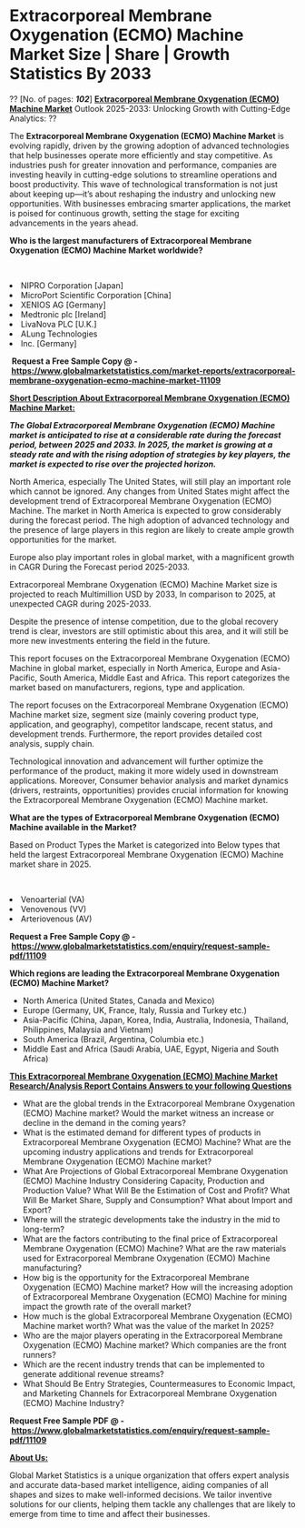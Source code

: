<H1>Extracorporeal Membrane Oxygenation (ECMO) Machine Market Size | Share | Growth Statistics By 2033</H1><p>?? [No. of pages:&nbsp;<strong><em>102</em></strong>]&nbsp;<strong><a href="https://www.globalmarketstatistics.com/market-reports/extracorporeal-membrane-oxygenation-ecmo-machine-market-11109">Extracorporeal Membrane Oxygenation (ECMO) Machine&nbsp;Market</a></strong>&nbsp;Outlook 2025-2033: Unlocking Growth with Cutting-Edge Analytics: ??</p><p>The <strong>Extracorporeal Membrane Oxygenation (ECMO) Machine Market</strong> is evolving rapidly, driven by the growing adoption of advanced technologies that help businesses operate more efficiently and stay competitive. As industries push for greater innovation and performance, companies are investing heavily in cutting-edge solutions to streamline operations and boost productivity. This wave of technological transformation is not just about keeping up&mdash;it&rsquo;s about reshaping the industry and unlocking new opportunities. With businesses embracing smarter applications, the market is poised for continuous growth, setting the stage for exciting advancements in the years ahead.</p><p><strong>Who is the largest manufacturers of Extracorporeal Membrane Oxygenation (ECMO) Machine Market worldwide?</strong></p><p>&nbsp;<li>NIPRO Corporation [Japan]<li> MicroPort Scientific Corporation [China]<li> XENIOS AG [Germany]<li> Medtronic plc [Ireland]<li> LivaNova PLC [U.K.]<li> ALung Technologies<li> Inc. [Germany]</p><p>&nbsp;<strong>Request a Free Sample Copy @ -&nbsp;<a href="https://www.globalmarketstatistics.com/market-reports/extracorporeal-membrane-oxygenation-ecmo-machine-market-11109">https://www.globalmarketstatistics.com/market-reports/extracorporeal-membrane-oxygenation-ecmo-machine-market-11109</a></strong></p><p><strong><u>Short Description About Extracorporeal Membrane Oxygenation (ECMO) Machine Market:</u></strong></p><p><strong><em>The Global Extracorporeal Membrane Oxygenation (ECMO) Machine market is anticipated to rise at a considerable rate during the forecast period, between 2025 and 2033. In 2025, the market is growing at a steady rate and with the rising adoption of strategies by key players, the market is expected to rise over the projected horizon.</em></strong></p><p>North America, especially The United States, will still play an important role which cannot be ignored. Any changes from United States might affect the development trend of Extracorporeal Membrane Oxygenation (ECMO) Machine. The market in North America is expected to grow considerably during the forecast period. The high adoption of advanced technology and the presence of large players in this region are likely to create ample growth opportunities for the market.</p><p>Europe also play important roles in global market, with a magnificent growth in CAGR During the Forecast period 2025-2033.</p><p>Extracorporeal Membrane Oxygenation (ECMO) Machine Market size is projected to reach Multimillion USD by 2033, In comparison to 2025, at unexpected CAGR during 2025-2033.</p><p>Despite the presence of intense competition, due to the global recovery trend is clear, investors are still optimistic about this area, and it will still be more new investments entering the field in the future.</p><p>This report focuses on the Extracorporeal Membrane Oxygenation (ECMO) Machine in global market, especially in North America, Europe and Asia-Pacific, South America, Middle East and Africa. This report categorizes the market based on manufacturers, regions, type and application.</p><p>The report focuses on the Extracorporeal Membrane Oxygenation (ECMO) Machine market size, segment size (mainly covering product type, application, and geography), competitor landscape, recent status, and development trends. Furthermore, the report provides detailed cost analysis, supply chain.</p><p>Technological innovation and advancement will further optimize the performance of the product, making it more widely used in downstream applications. Moreover, Consumer behavior analysis and market dynamics (drivers, restraints, opportunities) provides crucial information for knowing the Extracorporeal Membrane Oxygenation (ECMO) Machine market.</p><p><strong>What are the types of Extracorporeal Membrane Oxygenation (ECMO) Machine available in the Market?</strong></p><p>Based on Product Types the Market is categorized into Below types that held the largest Extracorporeal Membrane Oxygenation (ECMO) Machine market share in 2025.</p><p>&nbsp;<li>Venoarterial (VA)<li> Venovenous (VV)<li> Arteriovenous (AV)&nbsp;</p><p><strong>Request a Free Sample Copy @ -&nbsp;<a href="https://www.globalmarketstatistics.com/enquiry/request-sample-pdf/11109">https://www.globalmarketstatistics.com/enquiry/request-sample-pdf/11109</a></strong></p><p><strong>Which regions are leading the Extracorporeal Membrane Oxygenation (ECMO) Machine Market?</strong></p><ul><li>North America (United States, Canada and Mexico)</li><li>Europe (Germany, UK, France, Italy, Russia and Turkey etc.)</li><li>Asia-Pacific (China, Japan, Korea, India, Australia, Indonesia, Thailand, Philippines, Malaysia and Vietnam)</li><li>South America (Brazil, Argentina, Columbia etc.)</li><li>Middle East and Africa (Saudi Arabia, UAE, Egypt, Nigeria and South Africa)</li></ul><p><strong><u>This Extracorporeal Membrane Oxygenation (ECMO) Machine Market Research/Analysis Report Contains Answers to your following Questions</u></strong></p><ul><li>What are the global trends in the Extracorporeal Membrane Oxygenation (ECMO) Machine market? Would the market witness an increase or decline in the demand in the coming years?</li><li>What is the estimated demand for different types of products in Extracorporeal Membrane Oxygenation (ECMO) Machine? What are the upcoming industry applications and trends for Extracorporeal Membrane Oxygenation (ECMO) Machine market?</li><li>What Are Projections of Global Extracorporeal Membrane Oxygenation (ECMO) Machine Industry Considering Capacity, Production and Production Value? What Will Be the Estimation of Cost and Profit? What Will Be Market Share, Supply and Consumption? What about Import and Export?</li><li>Where will the strategic developments take the industry in the mid to long-term?</li><li>What are the factors contributing to the final price of Extracorporeal Membrane Oxygenation (ECMO) Machine? What are the raw materials used for Extracorporeal Membrane Oxygenation (ECMO) Machine manufacturing?</li><li>How big is the opportunity for the Extracorporeal Membrane Oxygenation (ECMO) Machine market? How will the increasing adoption of Extracorporeal Membrane Oxygenation (ECMO) Machine for mining impact the growth rate of the overall market?</li><li>How much is the global Extracorporeal Membrane Oxygenation (ECMO) Machine market worth? What was the value of the market In 2025?</li><li>Who are the major players operating in the Extracorporeal Membrane Oxygenation (ECMO) Machine market? Which companies are the front runners?</li><li>Which are the recent industry trends that can be implemented to generate additional revenue streams?</li><li>What Should Be Entry Strategies, Countermeasures to Economic Impact, and Marketing Channels for Extracorporeal Membrane Oxygenation (ECMO) Machine Industry?</li></ul><p><strong>Request Free Sample PDF @ -&nbsp;<a href="https://www.globalmarketstatistics.com/enquiry/request-sample-pdf/11109">https://www.globalmarketstatistics.com/enquiry/request-sample-pdf/11109</a></strong></p><p><strong><u>About Us:</u></strong></p><p>Global Market Statistics&nbsp;is a unique organization that offers expert analysis and accurate data-based market intelligence, aiding companies of all shapes and sizes to make well-informed decisions. We tailor inventive solutions for our clients, helping them tackle any challenges that are likely to emerge from time to time and affect their businesses.</p>
